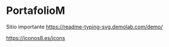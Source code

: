 # PortafolioM

Sitio importante
https://readme-typing-svg.demolab.com/demo/

https://iconos8.es/icons

